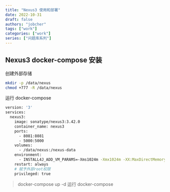 ```yaml
---
title: "Nexus3 使用和部署"
date: 2022-10-31
draft: false
authors: "jobcher"
tags: ["work"]
categories: ["work"]
series: ["问题库系列"]
---
```


## Nexus3 docker-compose 安装

创建外部存储

```sh
mkdir -p /data/nexus
chmod +777 -R /data/nexus
```

运行 docker-compose

```sh
version: '3'
services:
  nexus3:
    image: sonatype/nexus3:3.42.0
    container_name: nexus3
    ports:
      - 8081:8081
      - 5000:5000
    volumes:
      - /data/nexus:/nexus-data
    environment:
      - INSTALL4J_ADD_VM_PARAMS=-Xms1024m -Xmx1024m -XX:MaxDirectMemorySize=1024m -Djava.util.prefs.userRoot=/some-other-dir
    restart: always
    # 赋予外部root权限
    privileged: true
```

> docker-compose up -d
> 运行 docker-compose

##
